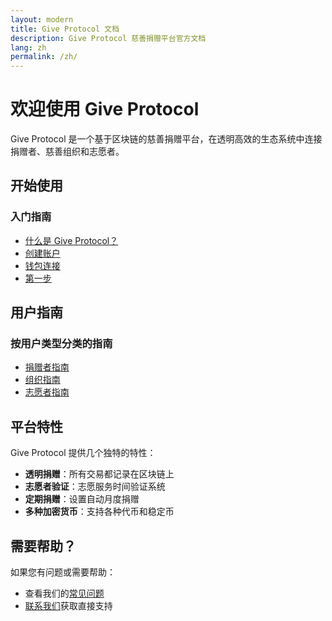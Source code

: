 ```yaml
---
layout: modern
title: Give Protocol 文档
description: Give Protocol 慈善捐赠平台官方文档
lang: zh
permalink: /zh/
---
```


# 欢迎使用 Give Protocol

Give Protocol 是一个基于区块链的慈善捐赠平台，在透明高效的生态系统中连接捐赠者、慈善组织和志愿者。

## 开始使用

<div class="nav-section">
  <h3 class="section-title">入门指南</h3>
  <ul class="nav-list">
    <li class="nav-item">
      <a href="/zh/introduction/what-is-give-protocol/">什么是 Give Protocol？</a>
    </li>
    <li class="nav-item">
      <a href="/zh/getting-started/creating-account/">创建账户</a>
    </li>
    <li class="nav-item">
      <a href="/zh/getting-started/wallet-connection/">钱包连接</a>
    </li>
    <li class="nav-item">
      <a href="/zh/getting-started/first-steps/">第一步</a>
    </li>
  </ul>
</div>

## 用户指南

<div class="nav-section">
  <h3 class="section-title">按用户类型分类的指南</h3>
  <ul class="nav-list">
    <li class="nav-item">
      <a href="/zh/user-guides/donors/">捐赠者指南</a>
    </li>
    <li class="nav-item">
      <a href="/zh/user-guides/organizations/">组织指南</a>
    </li>
    <li class="nav-item">
      <a href="/zh/user-guides/volunteers/">志愿者指南</a>
    </li>
  </ul>
</div>

## 平台特性

Give Protocol 提供几个独特的特性：

- **透明捐赠**：所有交易都记录在区块链上
- **志愿者验证**：志愿服务时间验证系统
- **定期捐赠**：设置自动月度捐赠
- **多种加密货币**：支持各种代币和稳定币

## 需要帮助？

如果您有问题或需要帮助：

- 查看我们的[常见问题](/zh/help-center/faq/)
- [联系我们](/zh/help-center/need-help/)获取直接支持
